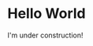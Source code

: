 <!DOCTYPE html>
<link rel="stylesheet" type="text/css" href="https://abelovgit.github.io/styles.css" />
<html>
    <body>
        <h1>Hello World</h1>
        <p>I'm under construction!</p>
    </body>
</html>
    
